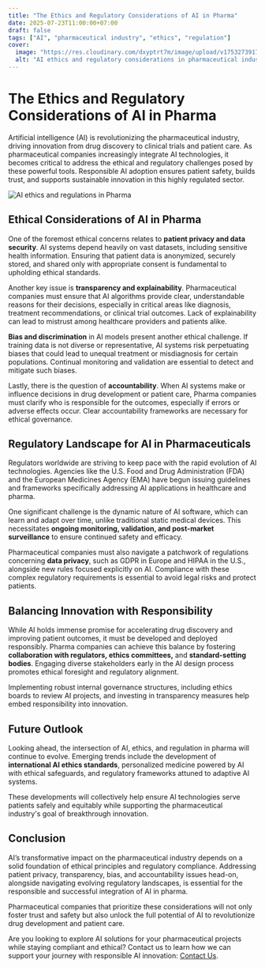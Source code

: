 ```yaml
---
title: "The Ethics and Regulatory Considerations of AI in Pharma"
date: 2025-07-23T11:00:00+07:00
draft: false
tags: ["AI", "pharmaceutical industry", "ethics", "regulation"]
cover:
  image: "https://res.cloudinary.com/dxyptrt7m/image/upload/v1753273917/ier9twkougw2f2cyffrs.jpg"
  alt: "AI ethics and regulatory considerations in pharmaceutical industry"
---
```


# The Ethics and Regulatory Considerations of AI in Pharma

Artificial intelligence (AI) is revolutionizing the pharmaceutical industry, driving innovation from drug discovery to clinical trials and patient care. As pharmaceutical companies increasingly integrate AI technologies, it becomes critical to address the ethical and regulatory challenges posed by these powerful tools. Responsible AI adoption ensures patient safety, builds trust, and supports sustainable innovation in this highly regulated sector.

![AI ethics and regulations in Pharma](https://res.cloudinary.com/dxyptrt7m/image/upload/v1753273743/bnoij8njnugei4rpycxi.jpg)

## Ethical Considerations of AI in Pharma

One of the foremost ethical concerns relates to **patient privacy and data security**. AI systems depend heavily on vast datasets, including sensitive health information. Ensuring that patient data is anonymized, securely stored, and shared only with appropriate consent is fundamental to upholding ethical standards.

Another key issue is **transparency and explainability**. Pharmaceutical companies must ensure that AI algorithms provide clear, understandable reasons for their decisions, especially in critical areas like diagnosis, treatment recommendations, or clinical trial outcomes. Lack of explainability can lead to mistrust among healthcare providers and patients alike.

**Bias and discrimination** in AI models present another ethical challenge. If training data is not diverse or representative, AI systems risk perpetuating biases that could lead to unequal treatment or misdiagnosis for certain populations. Continual monitoring and validation are essential to detect and mitigate such biases.

Lastly, there is the question of **accountability**. When AI systems make or influence decisions in drug development or patient care, Pharma companies must clarify who is responsible for the outcomes, especially if errors or adverse effects occur. Clear accountability frameworks are necessary for ethical governance.

## Regulatory Landscape for AI in Pharmaceuticals

Regulators worldwide are striving to keep pace with the rapid evolution of AI technologies. Agencies like the U.S. Food and Drug Administration (FDA) and the European Medicines Agency (EMA) have begun issuing guidelines and frameworks specifically addressing AI applications in healthcare and pharma.

One significant challenge is the dynamic nature of AI software, which can learn and adapt over time, unlike traditional static medical devices. This necessitates **ongoing monitoring, validation, and post-market surveillance** to ensure continued safety and efficacy.

Pharmaceutical companies must also navigate a patchwork of regulations concerning **data privacy**, such as GDPR in Europe and HIPAA in the U.S., alongside new rules focused explicitly on AI. Compliance with these complex regulatory requirements is essential to avoid legal risks and protect patients.

## Balancing Innovation with Responsibility

While AI holds immense promise for accelerating drug discovery and improving patient outcomes, it must be developed and deployed responsibly. Pharma companies can achieve this balance by fostering **collaboration with regulators, ethics committees,** and **standard-setting bodies**. Engaging diverse stakeholders early in the AI design process promotes ethical foresight and regulatory alignment.

Implementing robust internal governance structures, including ethics boards to review AI projects, and investing in transparency measures help embed responsibility into innovation.

## Future Outlook

Looking ahead, the intersection of AI, ethics, and regulation in pharma will continue to evolve. Emerging trends include the development of **international AI ethics standards**, personalized medicine powered by AI with ethical safeguards, and regulatory frameworks attuned to adaptive AI systems.

These developments will collectively help ensure AI technologies serve patients safely and equitably while supporting the pharmaceutical industry's goal of breakthrough innovation.

## Conclusion

AI’s transformative impact on the pharmaceutical industry depends on a solid foundation of ethical principles and regulatory compliance. Addressing patient privacy, transparency, bias, and accountability issues head-on, alongside navigating evolving regulatory landscapes, is essential for the responsible and successful integration of AI in pharma. 

Pharmaceutical companies that prioritize these considerations will not only foster trust and safety but also unlock the full potential of AI to revolutionize drug development and patient care.

Are you looking to explore AI solutions for your pharmaceutical projects while staying compliant and ethical? Contact us to learn how we can support your journey with responsible AI innovation: [Contact Us](https://kalimawiki.vercel.app/contact/).
